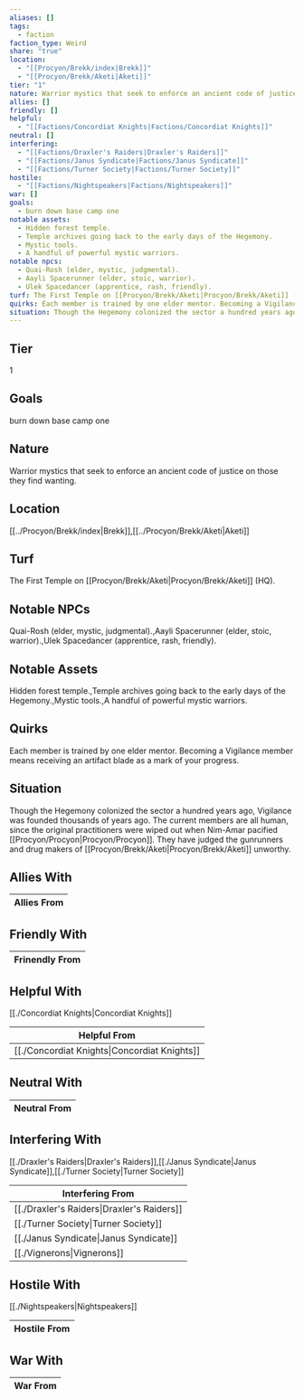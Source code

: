 ```yaml
---
aliases: []
tags:
  - faction
faction_type: Weird
share: "true"
location:
  - "[[Procyon/Brekk/index|Brekk]]"
  - "[[Procyon/Brekk/Aketi|Aketi]]"
tier: "1"
nature: Warrior mystics that seek to enforce an ancient code of justice on those they find wanting.
allies: []
friendly: []
helpful:
  - "[[Factions/Concordiat Knights|Factions/Concordiat Knights]]"
neutral: []
interfering:
  - "[[Factions/Draxler's Raiders|Draxler's Raiders]]"
  - "[[Factions/Janus Syndicate|Factions/Janus Syndicate]]"
  - "[[Factions/Turner Society|Factions/Turner Society]]"
hostile:
  - "[[Factions/Nightspeakers|Factions/Nightspeakers]]"
war: []
goals:
  - burn down base camp one
notable assets:
  - Hidden forest temple.
  - Temple archives going back to the early days of the Hegemony.
  - Mystic tools.
  - A handful of powerful mystic warriors.
notable npcs:
  - Quai-Rosh (elder, mystic, judgmental).
  - Aayli Spacerunner (elder, stoic, warrior).
  - Ulek Spacedancer (apprentice, rash, friendly).
turf: The First Temple on [[Procyon/Brekk/Aketi|Procyon/Brekk/Aketi]] (HQ).
quirks: Each member is trained by one elder mentor. Becoming a Vigilance member means receiving an artifact blade as a mark of your progress.
situation: Though the Hegemony colonized the sector a hundred years ago, Vigilance was founded thousands of years ago. The current members are all human, since the original practitioners were wiped out when Nim-Amar pacified [[Procyon/Procyon|Procyon/Procyon]]. They have judged the gunrunners and drug makers of [[Procyon/Brekk/Aketi|Procyon/Brekk/Aketi]] unworthy.
---
```

## Tier

1

## Goals

burn down base camp one

## Nature

Warrior mystics that seek to enforce an ancient code of justice on those they find wanting.

## Location

[[../Procyon/Brekk/index|Brekk]],[[../Procyon/Brekk/Aketi|Aketi]]

## Turf

The First Temple on [[Procyon/Brekk/Aketi|Procyon/Brekk/Aketi]] (HQ).

## Notable NPCs

Quai-Rosh (elder, mystic, judgmental).,Aayli Spacerunner (elder, stoic, warrior).,Ulek Spacedancer (apprentice, rash, friendly).

## Notable Assets

Hidden forest temple.,Temple archives going back to the early days of the Hegemony.,Mystic tools.,A handful of powerful mystic warriors.

## Quirks

Each member is trained by one elder mentor. Becoming a Vigilance member means receiving an artifact blade as a mark of your progress.

## Situation

Though the Hegemony colonized the sector a hundred years ago, Vigilance was founded thousands of years ago. The current members are all human, since the original practitioners were wiped out when Nim-Amar pacified [[Procyon/Procyon|Procyon/Procyon]]. They have judged the gunrunners and drug makers of [[Procyon/Brekk/Aketi|Procyon/Brekk/Aketi]] unworthy.

## Allies With



| Allies From |
| ----------- |


## Friendly With



| Frinendly From |
| -------------- |


## Helpful With

[[./Concordiat Knights|Concordiat Knights]]

| Helpful From                                           |
| ------------------------------------------------------ |
| [[./Concordiat Knights\|Concordiat Knights]] |


## Neutral With




| Neutral From |
| ------------ |



## Interfering With

[[./Draxler's Raiders|Draxler's Raiders]],[[./Janus Syndicate|Janus Syndicate]],[[./Turner Society|Turner Society]]


| Interfering From                                     |
| ---------------------------------------------------- |
| [[./Draxler's Raiders\|Draxler's Raiders]] |
| [[./Turner Society\|Turner Society]]       |
| [[./Janus Syndicate\|Janus Syndicate]]     |
| [[./Vignerons\|Vignerons]]                 |



## Hostile With

[[./Nightspeakers|Nightspeakers]]


| Hostile From |
| ------------ |



## War With



| War From |
| -------- |


